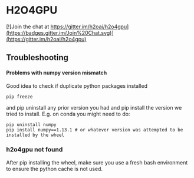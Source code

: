 # H2O4GPU

[![Join the chat at https://gitter.im/h2oai/h2o4gpu](https://badges.gitter.im/Join%20Chat.svg)](https://gitter.im/h2oai/h2o4gpu)

## Troubleshooting

#### Problems with numpy version mismatch ###

Good idea to check if duplicate python packages installed

```
pip freeze

```

and pip uninstall any prior version you had and pip install the
version we tried to install.  E.g. on conda you might need to do:

```
pip uninstall numpy
pip install numpy==1.13.1 # or whatever version was attempted to be installed by the wheel
```

### h2o4gpu not found ###

After pip installing the wheel, make sure you use a fresh bash
environment to ensure the python cache is not used.

